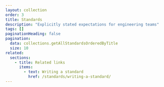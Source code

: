 ```yaml
---
layout: collection
order: 3
title: Standards
description: "Explicitly stated expectations for engineering teams"
tags: []
paginationHeading: false
pagination:
  data: collections.getAllStandardsOrderedByTitle
  size: 10
related:
  sections:
    - title: Related links
      items:
        - text: Writing a standard
          href: /standards/writing-a-standard/
---
```

